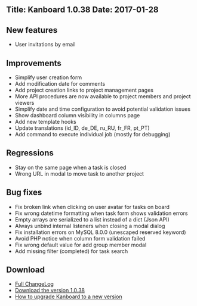 Title: Kanboard 1.0.38
Date: 2017-01-28
---

New features
------------

* User invitations by email

Improvements
------------

* Simplify user creation form
* Add modification date for comments
* Add project creation links to project management pages
* More API procedures are now available to project members and project viewers
* Simplify date and time configuration to avoid potential validation issues
* Show dashboard column visibility in columns page
* Add new template hooks
* Update translations (id_ID, de_DE, ru_RU, fr_FR, pt_PT)
* Add command to execute individual job (mostly for debugging)

Regressions
-----------

* Stay on the same page when a task is closed
* Wrong URL in modal to move task to another project

Bug fixes
---------

* Fix broken link when clicking on user avatar for tasks on board
* Fix wrong datetime formatting when task form shows validation errors
* Empty arrays are serialized to a list instead of a dict (Json API)
* Always unbind internal listeners when closing a modal dialog
* Fix installation errors on MySQL 8.0.0 (unescaped reserved keyword)
* Avoid PHP notice when column form validation failed
* Fix wrong default value for add group member modal
* Add missing filter (completed) for task search

Download
--------

- [Full ChangeLog](https://github.com/kanboard/kanboard/blob/master/ChangeLog)
- [Download the version 1.0.38](https://kanboard.net/kanboard-1.0.38.zip)
- [How to upgrade Kanboard to a new version](https://kanboard.net/documentation/update)
